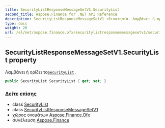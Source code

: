 ```yaml
---
title: SecurityListResponseMessageSetV1.SecurityList
second_title: Aspose.Finance for .NET API Reference
description: SecurityListResponseMessageSetV1 ιδιοκτησία. Λαμβάνει ή ορίζει τοSecurityList .
type: docs
weight: 20
url: /el/net/aspose.finance.ofx/securitylistresponsemessagesetv1/securitylist/
---
```

## SecurityListResponseMessageSetV1.SecurityList property

Λαμβάνει ή ορίζει το[`SecurityList`](../../../aspose.finance.ofx.securitieslist/securitylist/) .

```csharp
public SecurityList SecurityList { get; set; }
```

### Δείτε επίσης

* class [SecurityList](../../../aspose.finance.ofx.securitieslist/securitylist/)
* class [SecurityListResponseMessageSetV1](../)
* χώρος ονομάτων [Aspose.Finance.Ofx](../../securitylistresponsemessagesetv1/)
* συνέλευση [Aspose.Finance](../../../)


